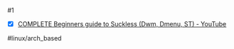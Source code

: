 #1
- [x] [COMPLETE Beginners guide to Suckless (Dwm, Dmenu, ST) - YouTube](https://www.youtube.com/watch?v=6MaTMuFVGck&list=WL&index=4)

#linux/arch_based